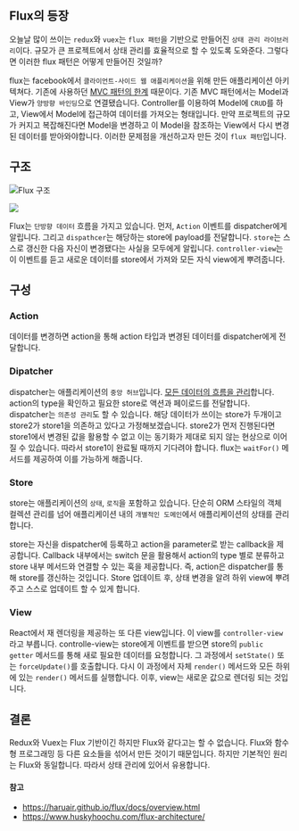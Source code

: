 ## Flux의 등장

오늘날 많이 쓰이는 `redux`와 `vuex`는 `flux 패턴`을 기반으로 만들어진 `상태 관리 라이브러리`이다. 규모가 큰 프로젝트에서 상태 관리를 효율적으로 할 수 있도록 도와준다. 그렇다면 이러한 flux 패턴은 어떻게 만들어진 것일까?

flux는 facebook에서 `클라이언트-사이드 웹 애플리케이션`을 위해 만든 애플리케이션 아키텍쳐다. 기존에 사용하던 <u>MVC 패턴의 한계</u> 때문이다. 기존 MVC 패턴에서는 Model과 View가 `양방향 바인딩`으로 연결됐습니다. Controller를 이용하여  Model에 `CRUD`를 하고, View에서 Model에 접근하여 데이터를 가져오는 형태입니다. 만약 프로젝트의 규모가 커지고 복잡해진다면 Model을 변경하고 이 Model을 참조하는 View에서 다시 변경된 데이터를 받아와야합니다. 이러한 문제점을 개선하고자 만든 것이 `flux 패턴`입니다.



## 구조

![Flux 구조](https://haruair.github.io/flux/img/flux-simple-f8-diagram-1300w.png)

![](https://haruair.github.io/flux/img/flux-simple-f8-diagram-with-client-action-1300w.png)

Flux는 `단방향 데이터` 흐름을 가지고 있습니다. 먼저, `Action` 이벤트를 dispatcher에게 알립니다. 그리고 `dispathcer`는 해당하는 store에 payload를 전달합니다. `store`는 스스로 갱신한 다음 자신이 변경됐다는 사실을 모두에게 알립니다. `controller-view`는 이 이벤트를 듣고 새로운 데이터를 store에서 가져와 모든 자식 view에게 뿌려줍니다.



## 구성

### Action

데이터를 변경하면 action을 통해 action 타입과 변경된 데이터를 dispatcher에게 전달합니다.



### Dipatcher

dispatcher는 애플리케이션의 `중앙 허브`입니다. <u>모든 데이터의 흐름을 관리</u>합니다. action의 type을 확인하고 필요한 store로 액션과 페이로드를 전달합니다. dispatcher는 `의존성 관리`도 할 수 있습니다. 해당 데이터가 쓰이는 store가 두개이고 store2가 store1을 의존하고 있다고 가정해보겠습니다. store2가 먼저 진행된다면 store1에서 변경된 값을 활용할 수 없고 이는 동기화가 제대로 되지 않는 현상으로 이어질 수 있습니다. 따라서 store1이 완료될 때까지 기다려야 합니다. flux는 `waitFor()` 메서드를 제공하여 이를 가능하게 해줍니다.



### Store

store는 애플리케이션의 `상태`, `로직`을 포함하고 있습니다. 단순히 ORM 스타일의 객체 컬렉션 관리를 넘어 애플리케이션 내의 `개별적인 도메인`에서 애플리케이션의 상태를 관리합니다. 

store는 자신을 dispatcher에 등록하고 action을 parameter로 받는 callback을 제공합니다. Callback 내부에서는 switch 문을 활용해서 action의 type 별로 분류하고 store 내부 메서드와 연결할 수 있는 훅을 제공합니다. 즉, action은 dispatcher를 통해 store를 갱신하는 것입니다. Store 업데이트 후, 상태 변경을 알려 하위 view에 뿌려주고 스스로 업데이트 할 수 있게 합니다.



### View

React에서 재 렌더링을 제공하는 또 다른 view입니다. 이 view를 `controller-view` 라고 부릅니다. controlle-view는 store에게 이벤트를 받으면 store의 `public getter` 메서드를 통해 새로 필요한 데이터를 요청합니다. 그 과정에서 `setState()` 또는 `forceUpdate()`를 호출합니다. 다시 이 과정에서 자체 `render()` 메서드와 모든 하위에 있는 `render()` 메서드를 실행합니다. 이후, view는 새로운 값으로 렌더링 되는 것입니다.



## 결론

Redux와 Vuex는 Flux 기반이긴 하지만 Flux와 같다고는 할 수 없습니다. Flux와 함수형 프로그래밍 등 다른 요소들을 섞어서 만든 것이기 때문입니다. 하지만 기본적인 원리는 Flux와 동일합니다. 따라서 상태 관리에 있어서 유용합니다.



#### 참고

- https://haruair.github.io/flux/docs/overview.html
- https://www.huskyhoochu.com/flux-architecture/
